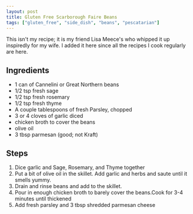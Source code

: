 ```yaml
---
layout: post
title: Gluten Free Scarborough Faire Beans
tags: ["gluten_free", "side_dish", "beans", "pescatarian"]
---
```

This isn't my recipe; it is my friend Lisa Meece's who whipped it up inspiredly for my wife.  I added it here since all the recipes I cook regularly are here.

## Ingredients

* 1 can of Cannelini or Great Northern beans
* 1/2 tsp fresh sage
* 1/2 tsp fresh rosemary
* 1/2 tsp fresh thyme
* A couple tablespoons of fresh Parsley, chopped
* 3 or 4 cloves of garlic diced
* chicken broth to cover the beans
* olive oil
* 3 tbsp parmesan (good; not Kraft)

## Steps

1. Dice garlic and Sage, Rosemary, and Thyme together
2. Put a bit of olive oil in the skillet. Add garlic and herbs and saute until it smells yummy.
3. Drain and rinse beans and add to the skillet. 
4. Pour in enough chicken broth to barely cover the beans.Cook for 3-4 minutes until thickened
5. Add fresh parsley and 3 tbsp  shredded parmesan cheese


